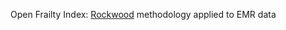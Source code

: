 Open Frailty Index: [Rockwood](https://academic.oup.com/biomedgerontology/article/62/7/722/581897) methodology applied to EMR data
